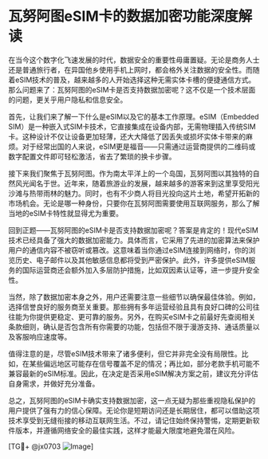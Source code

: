 # 瓦努阿图eSIM卡的数据加密功能深度解读

在当今这个数字化飞速发展的时代，数据安全的重要性毋庸置疑。无论是商务人士还是普通旅行者，在异国他乡使用手机上网时，都会格外关注数据的安全性。而随着eSIM技术的普及，越来越多的人开始选择这种无需实体卡槽的便捷通信方式。那么问题来了：瓦努阿图的eSIM卡是否支持数据加密呢？这不仅是一个技术层面的问题，更关乎用户隐私和信息安全。

首先，让我们来了解一下什么是eSIM以及它的基本工作原理。eSIM（Embedded SIM）是一种嵌入式SIM卡技术，它直接集成在设备内部，无需物理插入传统SIM卡。这种设计不仅让设备更加轻薄，还大大降低了因丢失或损坏实体卡带来的麻烦。对于经常出国的人来说，eSIM更是福音——只需通过运营商提供的二维码或数字配置文件即可轻松激活，省去了繁琐的换卡步骤。

接下来我们聚焦于瓦努阿图。作为南太平洋上的一个岛国，瓦努阿图以其独特的自然风光闻名于世。近年来，随着旅游业的发展，越来越多的游客来到这里享受阳光沙滩与热带雨林的魅力。同时，也有不少商人将目光投向这片土地，希望开拓新的市场机会。无论是哪一种身份，只要你在瓦努阿图需要使用互联网服务，那么了解当地的eSIM卡特性就显得尤为重要。

回到正题——瓦努阿图的eSIM卡是否支持数据加密呢？答案是肯定的！现代eSIM技术已经具备了强大的数据加密能力。具体而言，它采用了先进的加密算法来保护用户的通信内容不被窃听或篡改。这意味着当你通过eSIM连接到网络时，你的浏览历史、电子邮件以及其他敏感信息都将受到严密保护。此外，许多提供eSIM服务的国际运营商还会额外加入多层防护措施，比如双因素认证等，进一步提升安全性。

当然，除了数据加密本身之外，用户还需要注意一些细节以确保最佳体验。例如，选择信誉良好的服务商至关重要。那些拥有多年运营经验且具有良好口碑的公司往往能为你提供更稳定、更可靠的服务。另外，在购买eSIM卡之前最好先查阅相关条款细则，确认是否包含所有你需要的功能，包括但不限于漫游支持、通话质量以及客服响应速度等。

值得注意的是，尽管eSIM技术带来了诸多便利，但它并非完全没有局限性。比如，在某些偏远地区可能存在信号覆盖不足的情况；再比如，部分老款手机可能不兼容最新的eSIM标准。因此，在决定是否采用eSIM解决方案之前，建议充分评估自身需求，并做好充分准备。

总之，瓦努阿图的eSIM卡确实支持数据加密，这一点无疑为那些重视隐私保护的用户提供了强有力的信心保障。无论你是短期访问还是长期居住，都可以借助这项技术享受到无缝衔接的移动互联网生活。不过，请记住始终保持警惕，定期更新软件版本，并遵循网络安全的最佳实践，这样才能最大限度地避免潜在风险。

[TG💪+ @jx0703 ![Image](https://github.com/user-attachments/assets/dbca1d08-cadb-493c-b0ec-ad6f7a83f270)]